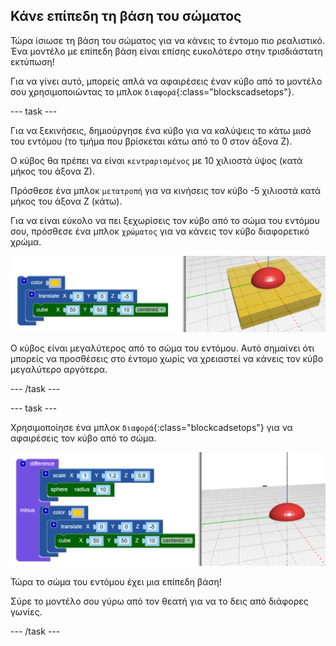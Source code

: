 ## Κάνε επίπεδη τη βάση του σώματος

Τώρα ίσιωσε τη βάση του σώματος για να κάνεις το έντομο πιο ρεαλιστικό. Ένα μοντέλο με επίπεδη βάση είναι επίσης ευκολότερο στην τρισδιάστατη εκτύπωση!

Για να γίνει αυτό, μπορείς απλά να αφαιρέσεις έναν κύβο από το μοντέλο σου χρησιμοποιώντας το μπλοκ `διαφορά`{:class="blockscadsetops"}.

--- task ---

Για να ξεκινήσεις, δημιούργησε ένα κύβο για να καλύψεις το κάτω μισό του εντόμου (το τμήμα που βρίσκεται κάτω από το 0 στον άξονα Z).

Ο κύβος θα πρέπει να είναι `κεντραρισμένος` με 10 χιλιοστά ύψος (κατά μήκος του άξονα Ζ).

Πρόσθεσε ένα μπλοκ `μετατροπή` για να κινήσεις τον κύβο -5 χιλιοστά κατά μήκος του άξονα Ζ (κάτω).

Για να είναι εύκολο να πει ξεχωρίσεις τον κύβο από το σώμα του εντόμου σου, πρόσθεσε ένα μπλοκ `χρώματος` για να κάνεις τον κύβο διαφορετικό χρώμα.

![στιγμιότυπο οθόνης](images/bug-body-cuboid.png)

Ο κύβος είναι μεγαλύτερος από το σώμα του εντόμου. Αυτό σημαίνει ότι μπορείς να προσθέσεις στο έντομο χωρίς να χρειαστεί να κάνεις τον κύβο μεγαλύτερο αργότερα.

--- /task ---

--- task ---

Χρησιμοποίησε ένα μπλοκ `διαφορά`{:class="blockcadsetops"} για να αφαιρέσεις τον κύβο από το σώμα.

![στιγμιότυπο οθόνης](images/bug-difference.png)

Τώρα το σώμα του εντόμου έχει μια επίπεδη βάση!

Σύρε το μοντέλο σου γύρω από τον θεατή για να το δεις από διάφορες γωνίες.

--- /task ---



  
